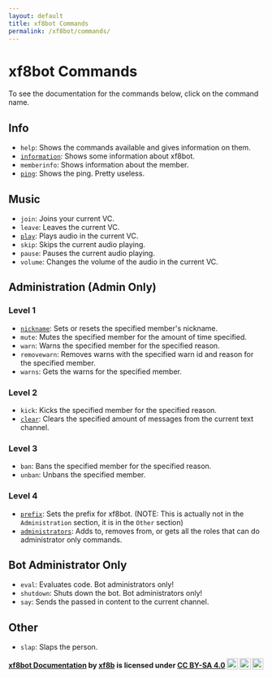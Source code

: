 ```yaml
---
layout: default
title: xf8bot Commands
permalink: /xf8bot/commands/
---
```

# xf8bot Commands
To see the documentation for the commands below, click on the command name.
## Info
* `help`: Shows the commands available and gives information on them.  
* [`information`](https://xf8b.github.io/documentation/xf8bot/commands/info/info/): Shows some information about xf8bot.  
* `memberinfo`: Shows information about the member.    
* [`ping`](https://xf8b.github.io/documentation/xf8bot/commands/info/ping/): Shows the ping. Pretty useless.  
## Music
* `join`: Joins your current VC.  
* `leave`: Leaves the current VC.
* [`play`](https://xf8b.github.io/documentation/xf8bot/commands/music/play/): Plays audio in the current VC.
* `skip`: Skips the current audio playing.
* `pause`: Pauses the current audio playing.
* `volume`: Changes the volume of the audio in the current VC.  
## Administration (Admin Only)  
### Level 1
* [`nickname`](https://xf8b.github.io/documentation/xf8bot/commands/administration/level_1/nickname/): Sets or resets the specified member's nickname.  
* `mute`: Mutes the specified member for the amount of time specified.  
* `warn`: Warns the specified member for the specified reason.  
* `removewarn`: Removes warns with the specified warn id and reason for the specified member.  
* `warns`: Gets the warns for the specified member.  
### Level 2
* `kick`: Kicks the specified member for the specified reason.  
* [`clear`](https://xf8b.github.io/documentation/xf8bot/commands/administration/level_2/clear/): Clears the specified amount of messages from the current text channel.  
### Level 3
* `ban`: Bans the specified member for the specified reason.  
* `unban`: Unbans the specified member.  
### Level 4
* [`prefix`](https://xf8b.github.io/documentation/xf8bot/commands/other/prefix/): Sets the prefix for xf8bot. (NOTE: This is actually not in the `Administration` section, it is in the `Other` section)  
* [`administrators`](https://xf8b.github.io/documentation/xf8bot/commands/administration/level_4/administrators/): Adds to, removes from, or gets all the roles that can do administrator only commands.  
## Bot Administrator Only  
* `eval`: Evaluates code. Bot administrators only!  
* `shutdown`: Shuts down the bot. Bot administrators only!  
* `say`: Sends the passed in content to the current channel.  
## Other
* `slap`: Slaps the person.

<b> <a rel="cc:attributionURL" property="dct:title" href="https://xf8b.github.io/documentation/xf8bot/">xf8bot Documentation</a> by <a rel="cc:attributionURL dct:creator" property="cc:attributionName" href="https://github.com/xf8b/">xf8b</a> is licensed under <a rel="license" href="https://creativecommons.org/licenses/by-sa/4.0">CC BY-SA 4.0<img style="height:22px!important;margin-left:3px;vertical-align:text-bottom;" src="https://mirrors.creativecommons.org/presskit/icons/cc.svg?ref=chooser-v1" /><img style="height:22px!important;margin-left:3px;vertical-align:text-bottom;" src="https://mirrors.creativecommons.org/presskit/icons/by.svg?ref=chooser-v1" /><img style="height:22px!important;margin-left:3px;vertical-align:text-bottom;" src="https://mirrors.creativecommons.org/presskit/icons/sa.svg?ref=chooser-v1" /></a> </b> 